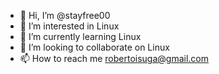 - 👋 Hi, I’m @stayfree00
- 👀 I’m interested in Linux 
- 🌱 I’m currently learning Linux
- 💞️ I’m looking to collaborate on Linux
- 📫 How to reach me robertoisuga@gmail.com

<!---
stayfree00/stayfree00 is a ✨ special ✨ repository because its `README.md` (this file) appears on your GitHub profile.
You can click the Preview link to take a look at your changes.
--->
